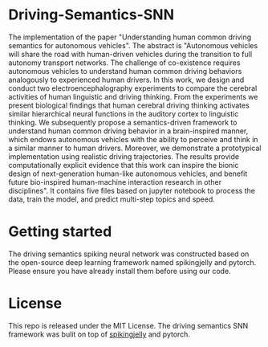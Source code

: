 # Driving-Semantics-SNN
The implementation of the paper "Understanding human common driving semantics for autonomous vehicles". The abstract is "Autonomous vehicles will share the road with human-driven vehicles during the transition to full autonomy transport networks. The challenge of co-existence requires autonomous vehicles to understand human common driving behaviors analogously to experienced human drivers. In this work, we design and conduct two electroencephalography experiments to compare the cerebral activities of human linguistic and driving thinking. From the experiments we present biological findings that human cerebral driving thinking activates similar hierarchical neural functions in the auditory cortex to linguistic thinking. We subsequently propose a semantics-driven framework to understand human common driving behavior in a brain-inspired manner, which endows autonomous vehicles with the ability to perceive and think in a similar manner to human drivers. Moreover, we demonstrate a prototypical implementation using realistic driving trajectories. The results provide computationally explicit evidence that this work can inspire the bionic design of next-generation human-like autonomous vehicles, and benefit future bio-inspired human-machine interaction research in other disciplines".
It contains five files based on jupyter notebook to process the data, train the model, and predict multi-step topics and speed.


# Getting started
The driving semantics spiking neural network was constructed based on the open-source deep learning framework named spikingjelly and pytorch. Please ensure you have already install them before using our code.


# License
This repo is released under the MIT License. The driving semantics SNN framework was bulit on top of [spikingjelly](https://github.com/fangwei123456/spikingjelly) and pytorch.
